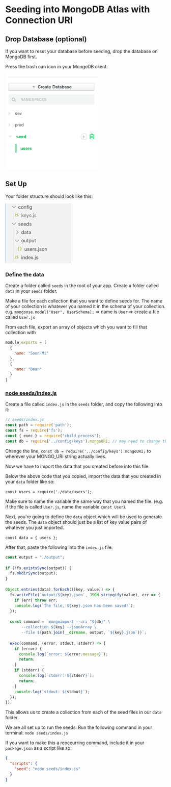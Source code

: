 # Seeding into MongoDB Atlas with Connection URI

## Drop Database (optional)
If you want to reset your database before seeding, drop the database on MongoDB first.

Press the trash can icon in your MongoDB client:

![Delete Database](./assets/delete_database.png)

## Set Up
Your folder structure should look like this:

![Folder Structure](./assets/folder_structure.png)

### Define the data
Create a folder called `seeds` in the root of your app.
Create a folder called `data` in your `seeds` folder.

Make a file for each collection that you want to define seeds for. The name of your collection is whatever you named it in the schema of your collection.
e.g. `mongoose.model("User", UserSchema);` => name is `User` => create a file called `User.js`

From each file, export an array of objects which you want to fill that collection with

```javascript
module.exports = [
  {
    name: "Soon-Mi"
  },
  {
    name: "Dean"
  }
]
```

### [node seeds/index.js](https://github.com/ssoonmi/mongo-atlas-js-seed-demo/blob/master/seeds/index.js)
Create a file called `index.js` in the `seeds` folder, and copy the following into it:

```javascript
// seeds/index.js
const path = require('path');
const fs = require('fs');
const { exec } = require("child_process");
const db = require('../config/keys').mongoURI; // may need to change this line to the correct import
```

Change the line, `const db = require('../config/keys').mongoURI;` to wherever your MONGO_URI string actually lives.

Now we have to import the data that you created before into this file.

Below the above code that you copied, import the data that you created in your `data` folder like so:

`const users = require('./data/users');`

Make sure to name the variable the same way that you named the file. (e.g. if the file is called `User.js`, name the variable `const User`).

Next, you're going to define the `data` object which will be used to generate the seeds. The `data` object should just be a list of key value pairs of whatever you just imported.

`const data = { users };`

After that, paste the following into the `index.js` file:

```javascript
const output = "./output";

if (!fs.existsSync(output)) {
  fs.mkdirSync(output);
}

Object.entries(data).forEach(([key, value]) => {
  fs.writeFile(`output/${key}.json`, JSON.stringify(value), err => {
    if (err) throw err;
    console.log(`The file, ${key}.json has been saved!`);
  });

  const command = `mongoimport --uri "${db}" \
       --collection ${key} --jsonArray \
       --file ${path.join(__dirname, output, `${key}.json`)}`;

  exec(command, (error, stdout, stderr) => {
    if (error) {
      console.log(`error: ${error.message}`);
      return;
    }
    if (stderr) {
      console.log(`stderr: ${stderr}`);
      return;
    }
    console.log(`stdout: ${stdout}`);
  });
});
```

This allows us to create a collection from each of the seed files in our `data` folder.

We are all set up to run the seeds. Run the following command in your terminal: `node seeds/index.js`

If you want to make this a reoccurring command, include it in your `package.json` as a script like so:

```json
{
  "scripts": {
    "seed": "node seeds/index.js"
  }
}
```
